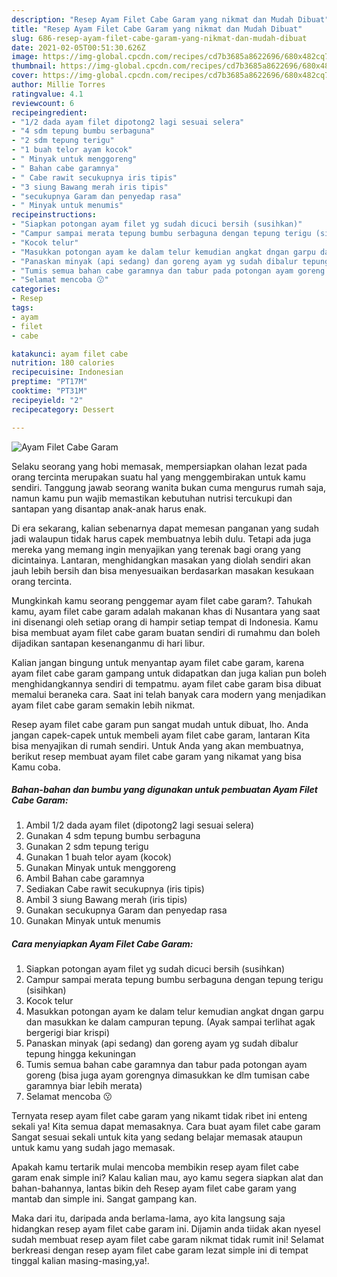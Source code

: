 ```yaml
---
description: "Resep Ayam Filet Cabe Garam yang nikmat dan Mudah Dibuat"
title: "Resep Ayam Filet Cabe Garam yang nikmat dan Mudah Dibuat"
slug: 686-resep-ayam-filet-cabe-garam-yang-nikmat-dan-mudah-dibuat
date: 2021-02-05T00:51:30.626Z
image: https://img-global.cpcdn.com/recipes/cd7b3685a8622696/680x482cq70/ayam-filet-cabe-garam-foto-resep-utama.jpg
thumbnail: https://img-global.cpcdn.com/recipes/cd7b3685a8622696/680x482cq70/ayam-filet-cabe-garam-foto-resep-utama.jpg
cover: https://img-global.cpcdn.com/recipes/cd7b3685a8622696/680x482cq70/ayam-filet-cabe-garam-foto-resep-utama.jpg
author: Millie Torres
ratingvalue: 4.1
reviewcount: 6
recipeingredient:
- "1/2 dada ayam filet dipotong2 lagi sesuai selera"
- "4 sdm tepung bumbu serbaguna"
- "2 sdm tepung terigu"
- "1 buah telor ayam kocok"
- " Minyak untuk menggoreng"
- " Bahan cabe garamnya"
- " Cabe rawit secukupnya iris tipis"
- "3 siung Bawang merah iris tipis"
- "secukupnya Garam dan penyedap rasa"
- " Minyak untuk menumis"
recipeinstructions:
- "Siapkan potongan ayam filet yg sudah dicuci bersih (susihkan)"
- "Campur sampai merata tepung bumbu serbaguna dengan tepung terigu (sisihkan)"
- "Kocok telur"
- "Masukkan potongan ayam ke dalam telur kemudian angkat dngan garpu dan masukkan ke dalam campuran tepung. (Ayak sampai terlihat agak bergerigi biar krispi)"
- "Panaskan minyak (api sedang) dan goreng ayam yg sudah dibalur tepung hingga kekuningan"
- "Tumis semua bahan cabe garamnya dan tabur pada potongan ayam goreng (bisa juga ayam gorengnya dimasukkan ke dlm tumisan cabe garamnya biar lebih merata)"
- "Selamat mencoba 😗"
categories:
- Resep
tags:
- ayam
- filet
- cabe

katakunci: ayam filet cabe 
nutrition: 180 calories
recipecuisine: Indonesian
preptime: "PT17M"
cooktime: "PT31M"
recipeyield: "2"
recipecategory: Dessert

---
```



![Ayam Filet Cabe Garam](https://img-global.cpcdn.com/recipes/cd7b3685a8622696/680x482cq70/ayam-filet-cabe-garam-foto-resep-utama.jpg)

Selaku seorang yang hobi memasak, mempersiapkan olahan lezat pada orang tercinta merupakan suatu hal yang menggembirakan untuk kamu sendiri. Tanggung jawab seorang  wanita bukan cuma mengurus rumah saja, namun kamu pun wajib memastikan kebutuhan nutrisi tercukupi dan santapan yang disantap anak-anak harus enak.

Di era  sekarang, kalian sebenarnya dapat memesan panganan yang sudah jadi walaupun tidak harus capek membuatnya lebih dulu. Tetapi ada juga mereka yang memang ingin menyajikan yang terenak bagi orang yang dicintainya. Lantaran, menghidangkan masakan yang diolah sendiri akan jauh lebih bersih dan bisa menyesuaikan berdasarkan masakan kesukaan orang tercinta. 



Mungkinkah kamu seorang penggemar ayam filet cabe garam?. Tahukah kamu, ayam filet cabe garam adalah makanan khas di Nusantara yang saat ini disenangi oleh setiap orang di hampir setiap tempat di Indonesia. Kamu bisa membuat ayam filet cabe garam buatan sendiri di rumahmu dan boleh dijadikan santapan kesenanganmu di hari libur.

Kalian jangan bingung untuk menyantap ayam filet cabe garam, karena ayam filet cabe garam gampang untuk didapatkan dan juga kalian pun boleh menghidangkannya sendiri di tempatmu. ayam filet cabe garam bisa dibuat memalui beraneka cara. Saat ini telah banyak cara modern yang menjadikan ayam filet cabe garam semakin lebih nikmat.

Resep ayam filet cabe garam pun sangat mudah untuk dibuat, lho. Anda jangan capek-capek untuk membeli ayam filet cabe garam, lantaran Kita bisa menyajikan di rumah sendiri. Untuk Anda yang akan membuatnya, berikut resep membuat ayam filet cabe garam yang nikamat yang bisa Kamu coba.

<!--inarticleads1-->

##### Bahan-bahan dan bumbu yang digunakan untuk pembuatan Ayam Filet Cabe Garam:

1. Ambil 1/2 dada ayam filet (dipotong2 lagi sesuai selera)
1. Gunakan 4 sdm tepung bumbu serbaguna
1. Gunakan 2 sdm tepung terigu
1. Gunakan 1 buah telor ayam (kocok)
1. Gunakan  Minyak untuk menggoreng
1. Ambil  Bahan cabe garamnya
1. Sediakan  Cabe rawit secukupnya (iris tipis)
1. Ambil 3 siung Bawang merah (iris tipis)
1. Gunakan secukupnya Garam dan penyedap rasa
1. Gunakan  Minyak untuk menumis




<!--inarticleads2-->

##### Cara menyiapkan Ayam Filet Cabe Garam:

1. Siapkan potongan ayam filet yg sudah dicuci bersih (susihkan)
1. Campur sampai merata tepung bumbu serbaguna dengan tepung terigu (sisihkan)
1. Kocok telur
1. Masukkan potongan ayam ke dalam telur kemudian angkat dngan garpu dan masukkan ke dalam campuran tepung. (Ayak sampai terlihat agak bergerigi biar krispi)
1. Panaskan minyak (api sedang) dan goreng ayam yg sudah dibalur tepung hingga kekuningan
1. Tumis semua bahan cabe garamnya dan tabur pada potongan ayam goreng (bisa juga ayam gorengnya dimasukkan ke dlm tumisan cabe garamnya biar lebih merata)
1. Selamat mencoba 😗




Ternyata resep ayam filet cabe garam yang nikamt tidak ribet ini enteng sekali ya! Kita semua dapat memasaknya. Cara buat ayam filet cabe garam Sangat sesuai sekali untuk kita yang sedang belajar memasak ataupun untuk kamu yang sudah jago memasak.

Apakah kamu tertarik mulai mencoba membikin resep ayam filet cabe garam enak simple ini? Kalau kalian mau, ayo kamu segera siapkan alat dan bahan-bahannya, lantas bikin deh Resep ayam filet cabe garam yang mantab dan simple ini. Sangat gampang kan. 

Maka dari itu, daripada anda berlama-lama, ayo kita langsung saja hidangkan resep ayam filet cabe garam ini. Dijamin anda tiidak akan nyesel sudah membuat resep ayam filet cabe garam nikmat tidak rumit ini! Selamat berkreasi dengan resep ayam filet cabe garam lezat simple ini di tempat tinggal kalian masing-masing,ya!.

